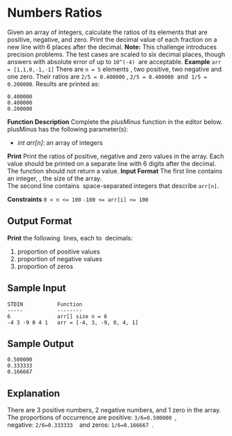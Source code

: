 # Numbers Ratios
Given an array of integers, calculate the ratios of its elements that are positive, negative, and zero. Print the decimal value of each fraction on a new line with 6 places after the decimal.
**Note:** This challenge introduces precision problems. The test cases are scaled to six decimal places, though answers with absolute error of up to `10^(-4)`  are acceptable.
**Example**
`arr = [1,1,0,-1,-1]`
There are `n = 5` elements , two positive, two negative and one zero. Their ratios are `2/5 = 0.400000` , `2/5 = 0.400000`  and  `1/5 = 0.200000`. Results are printed as:
```
0.400000
0.400000
0.200000
```
**Function Description**
Complete the _plusMinus_ function in the editor below. plusMinus has the following parameter(s):
- _int arr[n]_: an array of integers

**Print** 
Print the ratios of positive, negative and zero values in the array. Each value should be printed on a separate line with 6 digits after the decimal. The function should not return a value.
**Input Format**
The first line contains an integer, , the size of the array.  
The second line contains  space-separated integers that describe `arr[n]`.

**Constraints**
 `0 < n <= 100` 
 `-100 <= arr[i] <= 100` 
## Output Format
**Print** the following  lines, each to  decimals:
1. proportion of positive values
2. proportion of negative values
3. proportion of zeros

## Sample Input
```
STDIN           Function
-----           --------
6               arr[] size n = 6
-4 3 -9 0 4 1   arr = [-4, 3, -9, 0, 4, 1]
```
## Sample Output
```
0.500000
0.333333
0.166667
```
## Explanation
There are 3 positive numbers, 2 negative numbers, and 1 zero in the array.  
The proportions of occurrence are positive: `3/6=0.500000 `, negative: `2/6=0.333333 `  and zeros: `1/6=0.166667 `.